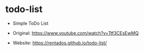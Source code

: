 # todo-list

- Simple ToDo List
- Original: https://www.youtube.com/watch?v=Ttf3CEsEwMQ

- Website: https://rentados.github.io/todo-list/

